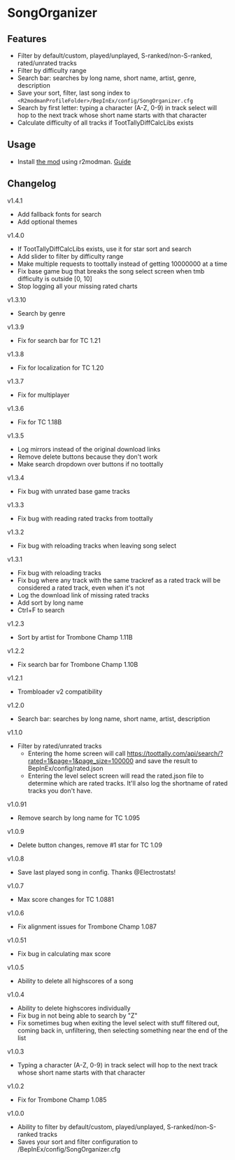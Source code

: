 # SongOrganizer

## Features
- Filter by default/custom, played/unplayed, S-ranked/non-S-ranked, rated/unrated tracks
- Filter by difficulty range
- Search bar: searches by long name, short name, artist, genre, description
- Save your sort, filter, last song index to `<R2modmanProfileFolder>/BepInEx/config/SongOrganizer.cfg`
- Search by first letter: typing a character (A-Z, 0-9) in track select will hop to the next track whose short name starts with that character
- Calculate difficulty of all tracks if TootTallyDiffCalcLibs exists

## Usage
- Install [the mod](https://thunderstore.io/c/trombone-champ/p/emmett/SongOrganizer/) using r2modman. [Guide](https://trombone.wiki/#/installing-r2modman)

## Changelog
v1.4.1
- Add fallback fonts for search
- Add optional themes

v1.4.0
- If TootTallyDiffCalcLibs exists, use it for star sort and search
- Add slider to filter by difficulty range
- Make multiple requests to toottally instead of getting 10000000 at a time
- Fix base game bug that breaks the song select screen when tmb difficulty is outside [0, 10]
- Stop logging all your missing rated charts

v1.3.10
- Search by genre

v1.3.9
- Fix for search bar for TC 1.21

v1.3.8
- Fix for localization for TC 1.20

v1.3.7
- Fix for multiplayer

v1.3.6
- Fix for TC 1.18B

v1.3.5
- Log mirrors instead of the original download links
- Remove delete buttons because they don't work
- Make search dropdown over buttons if no toottally

v1.3.4
- Fix bug with unrated base game tracks

v1.3.3
- Fix bug with reading rated tracks from toottally

v1.3.2
- Fix bug with reloading tracks when leaving song select

v1.3.1
- Fix bug with reloading tracks
- Fix bug where any track with the same trackref as a rated track will be considered a rated track, even when it's not
- Log the download link of missing rated tracks
- Add sort by long name
- Ctrl+F to search

v1.2.3
- Sort by artist for Trombone Champ 1.11B

v1.2.2
- Fix search bar for Trombone Champ 1.10B

v1.2.1
- Trombloader v2 compatibility

v1.2.0
- Search bar: searches by long name, short name, artist, description

v1.1.0
- Filter by rated/unrated tracks
  - Entering the home screen will call https://toottally.com/api/search/?rated=1&page=1&page_size=100000 and save the result to BepInEx/config/rated.json
  - Entering the level select screen will read the rated.json file to determine which are rated tracks. It'll also log the shortname of rated tracks you don't have.

v1.0.91
- Remove search by long name for TC 1.095

v1.0.9
- Delete button changes, remove #1 star for TC 1.09

v1.0.8
- Save last played song in config. Thanks @Electrostats!

v1.0.7
- Max score changes for TC 1.0881

v1.0.6
- Fix alignment issues for Trombone Champ 1.087

v1.0.51
- Fix bug in calculating max score

v1.0.5
- Ability to delete all highscores of a song

v1.0.4
- Ability to delete highscores individually
- Fix bug in not being able to search by "Z"
- Fix sometimes bug when exiting the level select with stuff filtered out, coming back in, unfiltering, then selecting something near the end of the list

v1.0.3
- Typing a character (A-Z, 0-9) in track select will hop to the next track whose short name starts with that character

v1.0.2
- Fix for Trombone Champ 1.085

v1.0.0
- Ability to filter by default/custom, played/unplayed, S-ranked/non-S-ranked tracks
- Saves your sort and filter configuration to <TromboneChampDir>/BepInEx/config/SongOrganizer.cfg
